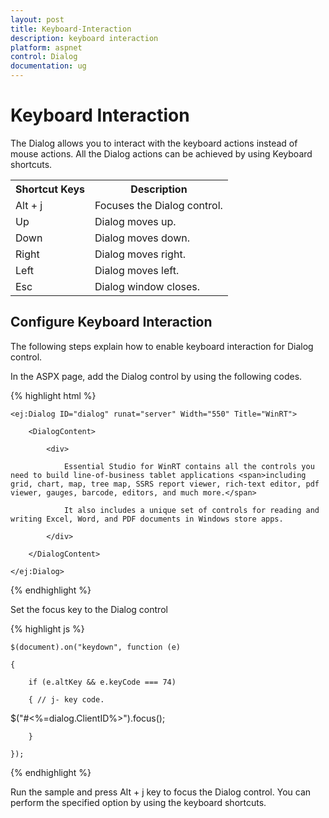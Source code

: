 ```yaml
---
layout: post
title: Keyboard-Interaction
description: keyboard interaction
platform: aspnet
control: Dialog
documentation: ug
---
```


# Keyboard Interaction

The Dialog allows you to interact with the keyboard actions instead of mouse actions. All the Dialog actions can be achieved by using Keyboard shortcuts.


<table>
<tr>
<th>
Shortcut Keys</th><th>
Description</th></tr>
<tr>
<td>
Alt + j	</td><td>
Focuses the Dialog control.</td></tr>
<tr>
<td>
Up</td><td>
Dialog moves up.</td></tr>
<tr>
<td>
Down</td><td>
Dialog moves down.</td></tr>
<tr>
<td>
Right</td><td>
Dialog moves right.</td></tr>
<tr>
<td>
Left</td><td>
Dialog moves left.</td></tr>
<tr>
<td>
Esc</td><td>
Dialog window closes.</td></tr>
</table>

## Configure Keyboard Interaction

The following steps explain how to enable keyboard interaction for Dialog control.

In the ASPX page, add the Dialog control by using the following codes.

{% highlight html %}





    <ej:Dialog ID="dialog" runat="server" Width="550" Title="WinRT">

        <DialogContent>

            <div>

                Essential Studio for WinRT contains all the controls you need to build line-of-business tablet applications <span>including grid, chart, map, tree map, SSRS report viewer, rich-text editor, pdf viewer, gauges, barcode, editors, and much more.</span>

                It also includes a unique set of controls for reading and writing Excel, Word, and PDF documents in Windows store apps.

            </div>

        </DialogContent>

    </ej:Dialog>





{% endhighlight %}

Set the focus key to the Dialog control

{% highlight js %}



    $(document).on("keydown", function (e)

    {

        if (e.altKey && e.keyCode === 74)

        { // j- key code.

$("#<%=dialog.ClientID%>").focus();

        }

    });





{% endhighlight %}

Run the sample and press Alt + j key to focus the Dialog control. You can perform the specified option by using the keyboard shortcuts.

